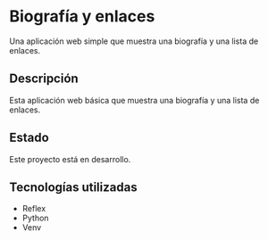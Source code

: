 # Biografía y enlaces

Una aplicación web simple que muestra una biografía y una lista de enlaces.

## Descripción

Esta aplicación web básica que muestra una biografía y una lista de enlaces.

## Estado

Este proyecto está en desarrollo.

## Tecnologías utilizadas

* Reflex
* Python
* Venv
